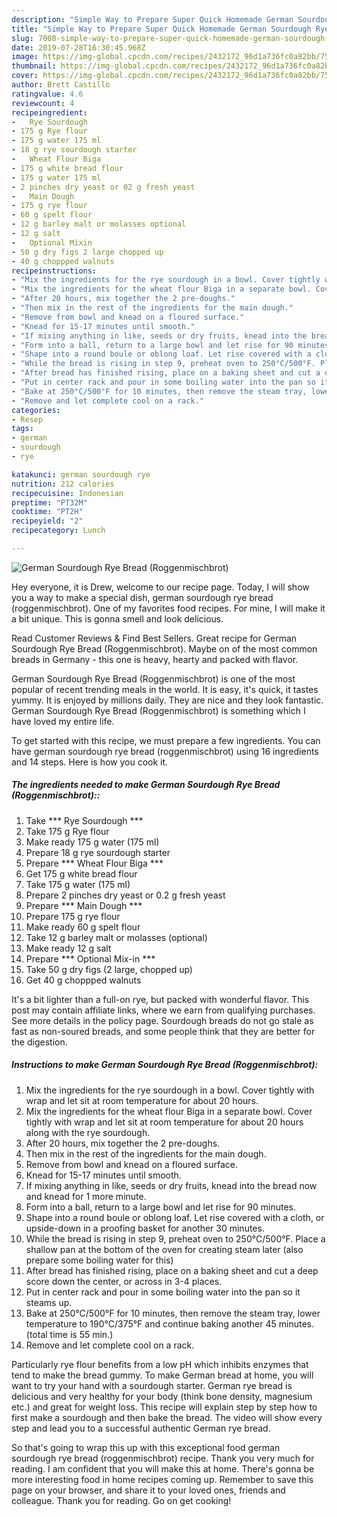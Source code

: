 ```yaml
---
description: "Simple Way to Prepare Super Quick Homemade German Sourdough Rye Bread (Roggenmischbrot)"
title: "Simple Way to Prepare Super Quick Homemade German Sourdough Rye Bread (Roggenmischbrot)"
slug: 7008-simple-way-to-prepare-super-quick-homemade-german-sourdough-rye-bread-roggenmischbrot
date: 2019-07-28T16:30:45.968Z
image: https://img-global.cpcdn.com/recipes/2432172_96d1a736fc0a82bb/751x532cq70/german-sourdough-rye-bread-roggenmischbrot-recipe-main-photo.jpg
thumbnail: https://img-global.cpcdn.com/recipes/2432172_96d1a736fc0a82bb/751x532cq70/german-sourdough-rye-bread-roggenmischbrot-recipe-main-photo.jpg
cover: https://img-global.cpcdn.com/recipes/2432172_96d1a736fc0a82bb/751x532cq70/german-sourdough-rye-bread-roggenmischbrot-recipe-main-photo.jpg
author: Brett Castillo
ratingvalue: 4.6
reviewcount: 4
recipeingredient:
-   Rye Sourdough  
- 175 g Rye flour
- 175 g water 175 ml
- 18 g rye sourdough starter
-   Wheat Flour Biga 
- 175 g white bread flour
- 175 g water 175 ml
- 2 pinches dry yeast or 02 g fresh yeast
-   Main Dough 
- 175 g rye flour
- 60 g spelt flour
- 12 g barley malt or molasses optional
- 12 g salt
-   Optional Mixin 
- 50 g dry figs 2 large chopped up
- 40 g choppped walnuts
recipeinstructions:
- "Mix the ingredients for the rye sourdough in a bowl. Cover tightly with wrap and let sit at room temperature for about 20 hours."
- "Mix the ingredients for the wheat flour Biga in a separate bowl. Cover tightly with wrap and let sit at room temperature for about 20 hours along with the rye sourdough."
- "After 20 hours, mix together the 2 pre-doughs."
- "Then mix in the rest of the ingredients for the main dough."
- "Remove from bowl and knead on a floured surface."
- "Knead for 15-17 minutes until smooth."
- "If mixing anything in like, seeds or dry fruits, knead into the bread now and knead for 1 more minute."
- "Form into a ball, return to a large bowl and let rise for 90 minutes."
- "Shape into a round boule or oblong loaf. Let rise covered with a cloth, or upside-down in a proofing basket for another 30 minutes."
- "While the bread is rising in step 9, preheat oven to 250°C/500°F. Place a shallow pan at the bottom of the oven for creating steam later (also prepare some boiling water for this)"
- "After bread has finished rising, place on a baking sheet and cut a deep score down the center, or across in 3-4 places."
- "Put in center rack and pour in some boiling water into the pan so it steams up."
- "Bake at 250°C/500°F for 10 minutes, then remove the steam tray, lower temperature to 190°C/375°F and continue baking another 45 minutes. (total time is 55 min.)"
- "Remove and let complete cool on a rack."
categories:
- Resep
tags:
- german
- sourdough
- rye

katakunci: german sourdough rye
nutrition: 212 calories
recipecuisine: Indonesian
preptime: "PT32M"
cooktime: "PT2H"
recipeyield: "2"
recipecategory: Lunch

---
```



![German Sourdough Rye Bread (Roggenmischbrot)](https://img-global.cpcdn.com/recipes/2432172_96d1a736fc0a82bb/751x532cq70/german-sourdough-rye-bread-roggenmischbrot-recipe-main-photo.jpg)

Hey everyone, it is Drew, welcome to our recipe page. Today, I will show you a way to make a special dish, german sourdough rye bread (roggenmischbrot). One of my favorites food recipes. For mine, I will make it a bit unique. This is gonna smell and look delicious.

Read Customer Reviews &amp; Find Best Sellers. Great recipe for German Sourdough Rye Bread (Roggenmischbrot). Maybe on of the most common breads in Germany - this one is heavy, hearty and packed with flavor.

German Sourdough Rye Bread (Roggenmischbrot) is one of the most popular of recent trending meals in the world. It is easy, it's quick, it tastes yummy. It is enjoyed by millions daily. They are nice and they look fantastic. German Sourdough Rye Bread (Roggenmischbrot) is something which I have loved my entire life.


To get started with this recipe, we must prepare a few ingredients. You can have german sourdough rye bread (roggenmischbrot) using 16 ingredients and 14 steps. Here is how you cook it.

##### The ingredients needed to make German Sourdough Rye Bread (Roggenmischbrot)::

1. Take  *** Rye Sourdough  ***
1. Take 175 g Rye flour
1. Make ready 175 g water (175 ml)
1. Prepare 18 g rye sourdough starter
1. Prepare  *** Wheat Flour Biga ***
1. Get 175 g white bread flour
1. Take 175 g water (175 ml)
1. Prepare 2 pinches dry yeast or 0.2 g fresh yeast
1. Prepare  *** Main Dough ***
1. Prepare 175 g rye flour
1. Make ready 60 g spelt flour
1. Take 12 g barley malt or molasses (optional)
1. Make ready 12 g salt
1. Prepare  *** Optional Mix-in ***
1. Take 50 g dry figs (2 large, chopped up)
1. Get 40 g choppped walnuts


It&#39;s a bit lighter than a full-on rye, but packed with wonderful flavor. This post may contain affiliate links, where we earn from qualifying purchases. See more details in the policy page. Sourdough breads do not go stale as fast as non-soured breads, and some people think that they are better for the digestion. 

##### Instructions to make German Sourdough Rye Bread (Roggenmischbrot):

1. Mix the ingredients for the rye sourdough in a bowl. Cover tightly with wrap and let sit at room temperature for about 20 hours.
1. Mix the ingredients for the wheat flour Biga in a separate bowl. Cover tightly with wrap and let sit at room temperature for about 20 hours along with the rye sourdough.
1. After 20 hours, mix together the 2 pre-doughs.
1. Then mix in the rest of the ingredients for the main dough.
1. Remove from bowl and knead on a floured surface.
1. Knead for 15-17 minutes until smooth.
1. If mixing anything in like, seeds or dry fruits, knead into the bread now and knead for 1 more minute.
1. Form into a ball, return to a large bowl and let rise for 90 minutes.
1. Shape into a round boule or oblong loaf. Let rise covered with a cloth, or upside-down in a proofing basket for another 30 minutes.
1. While the bread is rising in step 9, preheat oven to 250°C/500°F. Place a shallow pan at the bottom of the oven for creating steam later (also prepare some boiling water for this)
1. After bread has finished rising, place on a baking sheet and cut a deep score down the center, or across in 3-4 places.
1. Put in center rack and pour in some boiling water into the pan so it steams up.
1. Bake at 250°C/500°F for 10 minutes, then remove the steam tray, lower temperature to 190°C/375°F and continue baking another 45 minutes. (total time is 55 min.)
1. Remove and let complete cool on a rack.


Particularly rye flour benefits from a low pH which inhibits enzymes that tend to make the bread gummy. To make German bread at home, you will want to try your hand with a sourdough starter. German rye bread is delicious and very healthy for your body (think bone density, magnesium etc.) and great for weight loss. This recipe will explain step by step how to first make a sourdough and then bake the bread. The video will show every step and lead you to a successful authentic German rye bread. 

So that's going to wrap this up with this exceptional food german sourdough rye bread (roggenmischbrot) recipe. Thank you very much for reading. I am confident that you will make this at home. There's gonna be more interesting food in home recipes coming up. Remember to save this page on your browser, and share it to your loved ones, friends and colleague. Thank you for reading. Go on get cooking!
